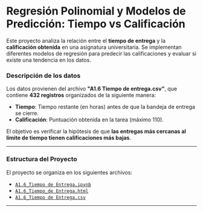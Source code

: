 # Regresión Polinomial y Modelos de Predicción: Tiempo vs Calificación

Este proyecto analiza la relación entre el **tiempo de entrega** y la **calificación obtenida** en una asignatura universitaria. Se implementan diferentes modelos de regresión para predecir las calificaciones y evaluar si existe una tendencia en los datos.

### Descripción de los datos

Los datos provienen del archivo **"A1.6 Tiempo de entrega.csv"**, que contiene **432 registros** organizados de la siguiente manera:

- **Tiempo**: Tiempo restante (en horas) antes de que la bandeja de entrega se cierre.
- **Calificación**: Puntuación obtenida en la tarea (máximo 110).

El objetivo es verificar la hipótesis de que **las entregas más cercanas al límite de tiempo tienen calificaciones más bajas**.

---

### Estructura del Proyecto

El proyecto se organiza en los siguientes archivos:

- [`A1.6_Tiempo de Entrega.ipynb`](./A1.6%20Tiempo%20de%20Entrega.ipynb)
- [`A1.6_Tiempo_de Entrega.html`](./A1.6%20Tiempo%20de%20Entrega.html)
- [`A1.6_Tiempo de Entrega.csv`](./A1.6%20Tiempo%20de%20Entrega.csv)

---
